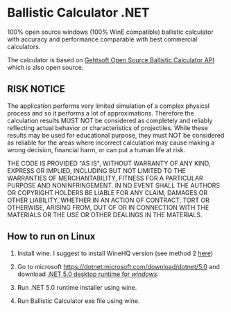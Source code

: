 # Ballistic Calculator .NET

100% open source windows (100% WinE compatible) ballistic calculator with accuracy and performance comparable with best commercial calculators.

The calculator is based on [Gehtsoft Open Source Ballistic Calculator API](https://github.com/gehtsoft-usa/BallisticCalculator1) which is also open source.

## RISK NOTICE

The application performs very limited simulation of a complex physical process and so it performs a lot of approximations. Therefore the calculation results MUST NOT be considered as completely and reliably reflecting actual behavior or characteristics of projectiles. While these results may be used for educational purpose, they must NOT be considered as reliable for the areas where incorrect calculation may cause making a wrong decision, financial harm, or can put a human life at risk.

THE CODE IS PROVIDED "AS IS", WITHOUT WARRANTY OF ANY KIND, EXPRESS OR IMPLIED, INCLUDING BUT NOT LIMITED TO THE WARRANTIES OF MERCHANTABILITY, FITNESS FOR A PARTICULAR PURPOSE AND NONINFRINGEMENT. IN NO EVENT SHALL THE AUTHORS OR COPYRIGHT HOLDERS BE LIABLE FOR ANY CLAIM, DAMAGES OR OTHER LIABILITY, WHETHER IN AN ACTION OF CONTRACT, TORT OR OTHERWISE, ARISING FROM, OUT OF OR IN CONNECTION WITH THE MATERIALS OR THE USE OR OTHER DEALINGS IN THE MATERIALS.

## How to run on Linux

1) Install wine. I suggest to install WineHQ version (see method 2 [here](https://linuxconfig.org/install-wine-on-ubuntu-20-04-focal-fossa-linux))

2) Go to microsoft https://dotnet.microsoft.com/download/dotnet/5.0 and download [.NET 5.0 desktop runtime for *windows*](https://dotnet.microsoft.com/download/dotnet/thank-you/runtime-5.0.6-windows-x64-installer).

3) Run .NET 5.0 runtime installer using wine.

4) Run Ballistic Calculator exe file using wine.




